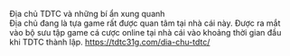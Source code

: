 

Địa chủ TDTC và những bí ẩn xung quanh	
Địa chủ đang là tựa game rất được quan tâm tại nhà cái này. Được ra mắt vào bộ sưu tập game cá cược online tại nhà cái vào khoảng thời gian đầu khi TDTC thành lập.	
https://tdtc31g.com/dia-chu-tdtc/